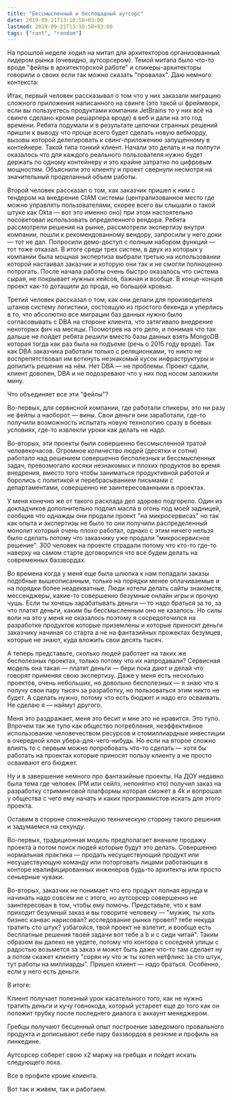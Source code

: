 ```yaml
---
title: "Бессмысленный и беспощадный аутсорс"
date: 2019-09-21T13:10:58+03:00
lastmod: 2019-09-21T13:10:58+03:00
tags: ["rant", "random"]
---
```


На прошлой неделе ходил на митап для архитекторов организованный лидером рынка (очевидно, аутсорсером). Темой митапа было что-то вроде "фейлы в архитекторской работе" и спикеры-архитекторы говорили о своих если так можно сказать "провалах". Даю немного контекста:

Итак, первый человек рассказывал о том что у них заказали миграцию сложного приложения написанного на свинге (это такой ui фреймворк, если вы пользуетесь продуктами компании JetBrains то у них всё на свинге сделано кроме решарпера вроде) в веб и дали на это год времени. Ребята подумали и в результате цепочки странных решений пришли к выводу что проще всего будет сделать новую вебморду, вызовы которой делегировать к свинг-приложению запущенному в контейнере. Такой типа тонкий клиент. Начали это делать и на полпути оказалось что для каждого реального пользователя нужно будет держать по одному контейнеру и это крайне затратно по цифровым мощностям. Объяснили это клиенту и проект свернули несмотря на значительный проделанный объем работы.

Второй человек рассказал о том, как заказчик пришел к ним с тендером на внедрение CIAM системы (централизованное место где можно управлять пользователями, скорее всего вы слышали о такой штуке как Okta — вот это именно оно) при этом настоятельно посоветовал использовать определенного вендора. Ребята рассмотрели решения на рынке, рассмотрели экспертизу внутри компании, пошли к рекомендованному вендору, запросили у него доки — тот не дал. Попросили демо-доступ с полным набором функций — тот тоже отказал. В итоге среди трех систем, в двух из которых у компании была мощная экспертиза выбрали третью на использовании которой настаивал заказчик и которую они так и не смогли полноценно потрогать. После начала работы очень быстро оказалось что система сырая, не покрывает нужных кейсов, бажная и вообще. В конце-концов проект как-то дотащили до прода, но большой кровью.

Третий человек рассказал о том, как они делали для производителя штанов систему логистики, состоящую из простого бекенда и уперлись в то, что абсолютно все миграции баз данных нужно было согласовывать с DBA на стороне клиента, что затягивало внедрение некоторых фич на месяцы. Посмотрев на это дело, и понимая что так дальше не пойдет ребята решили вместо базы данных взять MongoDB которая тогда как раз была на подъеме (речь о 2015 году вроде). Так как DBA заказчика работали только с реляционками, то никто не воспрепятствовал им воткнуть незнакомый кусок инфраструктуры и допилить решение на нём. Нет DBA — не проблемы. Проект сдали, клиент доволен, DBA и не подозревают что у них под носом заложили мину.

Что объединяет все эти "фейлы"? 

Во-первых, для сервисной компании, где работали спикеры, это ни разу не фейлы а наоборот — вины. Свои деньги они заработали, где-то получили возможность испытать новую технологию сразу в боевых условиях, где-то извлекли уроки как делать не надо.

Во-вторых, эти проекты были совершенно бессмысленной тратой человекочасов. Огромное количество людей (десятки и сотни) работало над решением совершенно бесполезных и бессмысленных задач, превозмогало косяки незнакомых и плохих продуктов во время внедрения, вместо того чтобы заниматься продуктивной работой и боролись с политикой и перебрасыванием письмами с департаментами, совершенно не заинтересованными в проектах.

У меня конечно же от такого расклада дел здорово подгорело. Один из докладчиков дополнительно подлил масла в огонь под моей задницей, сообщив что однажды они продали проект "на микросервисах" но так как опыта и экспертизы не было то они получили распределенный монолит который очень плохо работал, однако с этим ничего нельзя было сделать потому что заказчику уже продали "микросервисное решение". 300 человек на проекте страдали потому что кто-то где-то наверху на самом старте договорился что все будем делать на современных баззвордах.

Во времена когда у меня еще была шлюпка к нам попадали заказы подобные вышеописанным, только на порядки менее оплачиваемые и на порядки более неадекватные. Люди хотели делать сайты знакомств, мессенджеры, какие-то совершенно безумные онлайн игры и прочую чушь. Если ты хочешь зарабатывать деньги — то надо браться за то, за что платят деньги, каким бы бессмысленным оно не казалось. Но силы воли на это у меня не оказалось поэтому я сосредоточился на разработке продуктов которые приземлены и которые приносят деньги заказчику начиная со старта а не на фантазийных прожектах безумцев, которые не знают, куда вложить свои десять тысяч.

А теперь представьте, сколько людей работает на таких же бесполезных проектах, только потому что их напродавали? Сервисная модель она такая — платят деньги — бери пока дают и делай что говорят применяя свою экспертизу. Даже у меня есть несколько проектов, очень небольших, но довольно бесполезных — я знаю что я получу свои пару тысяч за разработку, но пользоваться этим никто не будет. А сделать нужно, потому что есть бюджет и надо его осваивать. Не сделаю я — наймут другого.

Меня это раздражает, меня это бесит и мне это не нравится. Это тупо. Впрочем так же тупо как общество потребления, неэффективное использование человечеством ресурсов и стомиллиардные инвестиции в очередной клон убера-для-чего-нибудь. Но если на второе сложно влиять то с первым можно попробовать что-то сделать — хотя бы работать на проектах которые приносят пользу клиенту а не просто осваивают его бюджет.

Ну и в завершение немного про фантазийные проекты. На ДОУ недавно была тема где человек (РМ или сейлз, непонятно кто) получил заказ на разработку стриминговой платформы которая сможет в 4k и вопрошал у общества с чего ему начать и каких программистов искать для этого проекта.

Оставим в стороне сложнейшую техническую сторону такого решения и задумаемся на секунду.

Во-первых, традиционная модель предполагает вначале продажу проекта а потом поиск людей которые будут это делать. Совершенно нормальная практика — продать несуществующий продукт или несуществующую команду или поторговать лицами работающих в конторе квалифицированных инженеров будь-то архитекты или просто сеньерные чуваки.

Во-вторых, заказчик не понимает что его продукт полная ерунда и начинать надо совсем не с этого, но аутсорсер совершенно не заинтересован в том, чтобы ему помочь. Представьте, что к вам приходит безумный заказ и вы говорите человеку — "мужик, ты хоть бизнес канвас нарисовал? исследование рынка провел? тебе некуда тратить сто штук? узбагойся, твой проект не взлетит, и вообще есть бесплатные решения твоей задачи вот тебе a b и c сиди читай". Таким образом вы далеко не уедете, потому что контора с соседней улицы с радостью возьмется за заказ и может быть даже что-то там сделает ну а потом скажет клиенту "сорян ну что ж ты хотел нетфликс за сто штук, тут работы на миллиарды". Пришел клиент — надо браться. Особенно, если у него есть деньги.

В итоге:

Клиент получает полезный урок касательного того, как не нужно тратить деньги и кучу говнокода, который устареет еще до того как он положит трубку после последнего диалога с аккаунт менеджером.

Гребцы получают бесценный опыт построение заведомого провального продукта и дописывают себе пару баззвордов в резюме и профиль на линкедине.

Аутсорсер соберет свою х2 маржу на гребцах и пойдет искать следующего лоха.

Все в профите кроме клиента.

Вот так и живем, так и работаем.
